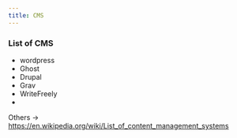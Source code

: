 ```yaml
---
title: CMS
---
```


### List of CMS

- wordpress
- Ghost
- Drupal
- Grav
- WriteFreely
- 

Others -> https://en.wikipedia.org/wiki/List_of_content_management_systems